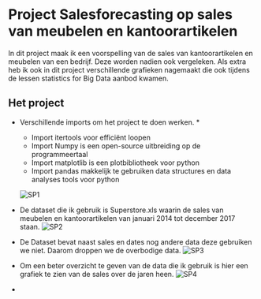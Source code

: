 # Project Salesforecasting op sales van meubelen en kantoorartikelen

In dit project maak ik een voorspelling van de sales van kantoorartikelen en meubelen van een bedrijf. Deze worden nadien ook vergeleken.
Als extra heb ik ook in dit project verschillende grafieken nagemaakt die ook tijdens de lessen statistics for Big Data aanbod kwamen.

## Het project

* Verschillende imports om het project te doen werken.
  * 
  * Import itertools voor efficiënt loopen
  * Import Numpy is een open-source uitbreiding op de programmeertaal
  * Import matplotlib is een plotbibliotheek voor python
  * Import pandas makkelijk te gebruiken data structures en data analyses tools voor python
  
  ![SP1](https://user-images.githubusercontent.com/38683024/72526403-9bcdd900-3866-11ea-97a1-9ab69d5fc92b.PNG)

* De dataset die ik gebruik is Superstore.xls waarin de sales van meubelen en kantoorartikelen van januari 2014 tot december 2017 staan.
![SP2](https://user-images.githubusercontent.com/38683024/72527345-dafd2980-3868-11ea-89cb-47ca790a4ab0.PNG)

* De Dataset bevat naast sales en dates nog andere data deze gebruiken we niet. Daarom droppen we de overbodige data.
![SP3](https://user-images.githubusercontent.com/38683024/72527975-44316c80-386a-11ea-8f08-b0b262f1529d.PNG)

* Om een beter overzicht te geven van de data die ik gebruik is hier een grafiek te zien van de sales over de jaren heen.
![SP4](https://user-images.githubusercontent.com/38683024/72528154-af7b3e80-386a-11ea-9daa-d29edd0e5bde.PNG)

*



